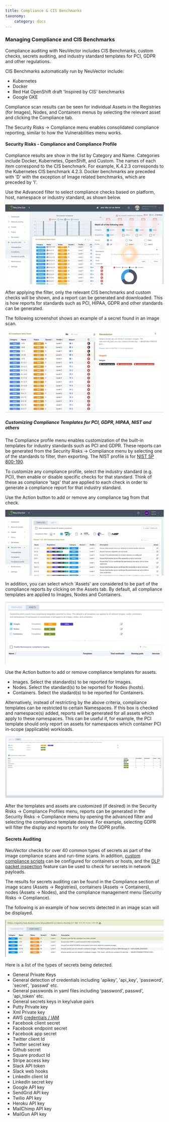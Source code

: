```yaml
---
title: Compliance & CIS Benchmarks
taxonomy:
    category: docs
---
```


### Managing Compliance and CIS Benchmarks

Compliance auditing with NeuVector includes CIS Benchmarks, custom checks, secrets auditing, and industry standard templates for PCI, GDPR and other regulations.

CIS Benchmarks automatically run by NeuVector include:
+ Kubernetes
+ Docker
+ Red Hat OpenShift draft 'Inspired by CIS' benchmarks
+ Google GKE

Compliance scan results can be seen for individual Assets in the Registries (for Images), Nodes, and Containers menus by selecting the relevant asset and clicking the Compliance tab.

The Security Risks -> Compliance menu enables consolidated compliance reporting, similar to how the Vulnerabilities menu works.

#### Security Risks - Compliance and Compliance Profile
Compliance results are show in the list by Category and Name. Categories include Docker, Kubernetes, OpenShift, and Custom. The names of each item correspond to the CIS benchmark. For example, K.4.2.3 corresponds to the Kubernetes CIS benchmark 4.2.3. Docker benchmarks are preceded with 'D' with the exception of Image related benchmarks, which are preceded by 'I'.

Use the Advanced filter to select compliance checks based on platform, host, namespace or industry standard, as shown below.

![compliance](compliance_4.png)

After applying the filter, only the relevant CIS benchmarks and custom checks will be shown, and a report can be generated and downloaded. This is how reports for standards such as PCI, HIPAA, GDPR and other standards can be generated.

The following screenshot shows an example of a secret found in an image scan.

![secrets](secret_compliance_4.png)


##### Customizing Compliance Templates for PCI, GDPR, HIPAA, NIST and others
The Compliance profile menu enables customization of the built-in templates for industry standards such as PCI and GDPR. These reports can be generated from the Security Risks -> Compliance menu by selecting one of the standards to filter, then exporting. The NIST profile is for [NIST SP 800-190](https://nvlpubs.nist.gov/nistpubs/SpecialPublications/NIST.SP.800-190.pdf).

To customize any compliance profile, select the industry standard (e.g. PCI), then enable or disable specific checks for that standard. Think of these as compliance 'tags' that are applied to each check in order to generate a compliance report for that industry standard.

Use the Action button to add or remove any compliance tag from that check.

![profile](compliance_profile_4.png)

In addition, you can select which 'Assets' are considered to be part of the compliance reports by clicking on the Assets tab. By default, all compliance templates are applied to Images, Nodes and Containers.

![compliance_assets](profile_assets_4.png)

Use the Action button to add or remove compliance templates for assets.
+ Images. Select the standard(s) to be reported for Images.
+ Nodes. Select the standard(s) to be reported for Nodes (hosts).
+ Containers. Select the stadard(s) to be reported for Containers.

Alternatively, instead of restricting by the above criteria, compliance templates can be restricted to certain Namespaces. If this box is checked and namespace(s) added, reports will be generated for all assets which apply to these namespaces. This can be useful if, for example, the PCI template should only report on assets for namespaces which container PCI in-scope (applicable) workloads.

![namespace](DocheckASSETSEnableNS.png)

After the templates and assets are customized (if desired) in the Security Risks -> Compliance Profiles menu, reports can be generated in the Security Risks -> Compliance menu by opening the advanced filter and selecting the compliance template desired. For example, selecting GDPR will filter the display and reports for only the GDPR profile.

#### Secrets Auditing 
NeuVector checks for over 40 common types of secrets as part of the image compliance scans and run-time scans. In addition, [custom compliance scripts](/policy/customcompliance) can be configured for containers or hosts, and the [DLP packet inspection](/policy/dlp) feature can be used to check for secrets in network payloads.

The results for secrets auditing can be found in the Compliance section of image scans (Assets -> Registries), containers (Assets -> Containers), nodes (Assets -> Nodes), and the compliance management menu (Security Risks -> Compliance).

The following is an example of how secrets detected in an image scan will be displayed. 

![secrets](secrets_image_4.png)

Here is a list of the types of secrets being detected.
+ General Private Keys
+ General detection of credentials including 'apikey', 'api_key', 'password', 'secret', 'passwd' etc.
+ General passwords in yaml files including 'password', passwd', 'api_token' etc.
+ General secrets keys in key/value pairs
+ Putty Private key
+ Xml Private key
+ AWS [credentials / IAM](https://docs.aws.amazon.com/general/latest/gr/aws-sec-cred-types.html)
+ Facebook client secret
+ Facebook endpoint secret
+ Facebook app secret
+ Twitter client Id
+ Twitter secret key
+ Github secret
+ Square product Id
+ Stripe access key
+ Slack API token
+ Slack web hooks
+ LinkedIn client Id
+ LinkedIn secret key
+ Google API key
+ SendGrid API key
+ Twilio API key
+ Heroku API key
+ MailChimp API key
+ MailGun API key

